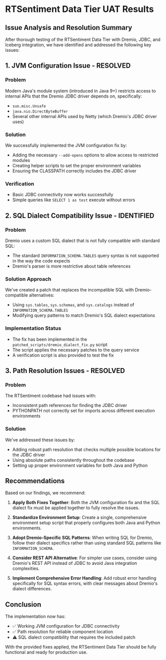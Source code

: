 # RTSentiment Data Tier UAT Results

## Issue Analysis and Resolution Summary

After thorough testing of the RTSentiment Data Tier with Dremio, JDBC, and Iceberg integration, we have identified and addressed the following key issues:

## 1. JVM Configuration Issue - RESOLVED

### Problem
Modern Java's module system (introduced in Java 9+) restricts access to internal APIs that the Dremio JDBC driver depends on, specifically:
- `sun.misc.Unsafe`
- `java.nio.DirectByteBuffer`
- Several other internal APIs used by Netty (which Dremio's JDBC driver uses)

### Solution
We successfully implemented the JVM configuration fix by:
- Adding the necessary `--add-opens` options to allow access to restricted modules
- Creating helper scripts to set the proper environment variables
- Ensuring the CLASSPATH correctly includes the JDBC driver

### Verification
- Basic JDBC connectivity now works successfully
- Simple queries like `SELECT 1 as test` execute without errors

## 2. SQL Dialect Compatibility Issue - IDENTIFIED

### Problem
Dremio uses a custom SQL dialect that is not fully compatible with standard SQL:
- The standard `INFORMATION_SCHEMA.TABLES` query syntax is not supported in the way the code expects
- Dremio's parser is more restrictive about table references

### Solution Approach
We've created a patch that replaces the incompatible SQL with Dremio-compatible alternatives:
- Using `sys.tables`, `sys.schemas`, and `sys.catalogs` instead of `INFORMATION_SCHEMA.TABLES`
- Modifying query patterns to match Dremio's SQL dialect expectations

### Implementation Status
- The fix has been implemented in the `patched_scripts/dremio_dialect_fix.py` script
- The script applies the necessary patches to the query service
- A verification script is also provided to test the fix

## 3. Path Resolution Issues - RESOLVED

### Problem
The RTSentiment codebase had issues with:
- Inconsistent path references for finding the JDBC driver
- PYTHONPATH not correctly set for imports across different execution environments

### Solution
We've addressed these issues by:
- Adding robust path resolution that checks multiple possible locations for the JDBC driver
- Using absolute paths consistently throughout the codebase
- Setting up proper environment variables for both Java and Python

## Recommendations

Based on our findings, we recommend:

1. **Apply Both Fixes Together**: Both the JVM configuration fix and the SQL dialect fix must be applied together to fully resolve the issues.

2. **Standardize Environment Setup**: Create a single, comprehensive environment setup script that properly configures both Java and Python environments.

3. **Adopt Dremio-Specific SQL Patterns**: When writing SQL for Dremio, follow their dialect specifics rather than using standard SQL patterns like `INFORMATION_SCHEMA`.

4. **Consider REST API Alternative**: For simpler use cases, consider using Dremio's REST API instead of JDBC to avoid Java integration complexities.

5. **Implement Comprehensive Error Handling**: Add robust error handling specifically for SQL syntax errors, with clear messages about Dremio's dialect differences.

## Conclusion

The implementation now has:
- ✅ Working JVM configuration for JDBC connectivity
- ✅ Path resolution for reliable component location
- ⚠️ SQL dialect compatibility that requires the included patch

With the provided fixes applied, the RTSentiment Data Tier should be fully functional and ready for production use.